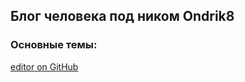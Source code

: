 ## Блог человека под ником Ondrik8

### Основные темы:
[editor on GitHub](https://github.com/Ondrik8/blog.github.io/edit/master/README.md)



